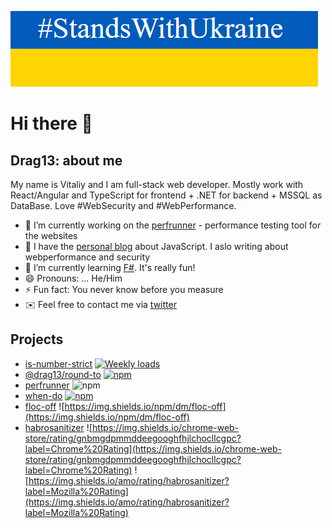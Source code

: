 ![StandsWithUkraine](https://github.com/Drag13/drag13.github.io/blob/development/swu.PNG)
# Hi there 👋

## Drag13: about me

My name is Vitaliy and I am full-stack web developer. Mostly work with React/Angular and TypeScript for frontend + .NET for backend + MSSQL as DataBase. Love #WebSecurity and #WebPerformance.

- 🔭 I’m currently working on the [perfrunner](https://github.com/Drag13/perfrunner) - performance testing tool for the websites
- 💬 I have the [personal blog](https://drag13.io/) about JavaScript. I aslo writing about webperformance and security
- 🌱 I’m currently learning [F#](https://fsharpforfunandprofit.com/). It's really fun! 
- 😄 Pronouns: ... He/Him
- ⚡ Fun fact: You never know before you measure
- ✉️ Feel free to contact me via [twitter](https://twitter.com/drag137)

## Projects

* [is-number-strict](https://www.npmjs.com/package/is-number-strict) [![Weekly loads](https://img.shields.io/npm/dm/is-number-strict)](https://img.shields.io/npm/dm/is-number-strict)
* [@drag13/round-to](https://www.npmjs.com/package/@drag13/round-to) [![npm](https://img.shields.io/npm/dt/@drag13/round-to.svg)](https://www.npmjs.com/package/@drag13/round-to)
* [perfrunner](https://www.npmjs.com/package/perfrunner) ![npm](https://img.shields.io/npm/dw/perfrunner)
* [when-do](https://www.npmjs.com/package/@drag13/round-to) [![npm](https://img.shields.io/npm/dt/@drag13/when-do.svg)](https://github.com/Drag13/WhenDo)
* [floc-off](https://www.npmjs.com/package/floc-off) ![https://img.shields.io/npm/dm/floc-off](https://img.shields.io/npm/dm/floc-off)
* [habrosanitizer](https://chrome.google.com/webstore/detail/habrosanitizer-for-habrah/gnbmgdpmmddeegooghfhjlchocllcgpc) ![https://img.shields.io/chrome-web-store/rating/gnbmgdpmmddeegooghfhjlchocllcgpc?label=Chrome%20Rating](https://img.shields.io/chrome-web-store/rating/gnbmgdpmmddeegooghfhjlchocllcgpc?label=Chrome%20Rating) ![https://img.shields.io/amo/rating/habrosanitizer?label=Mozilla%20Rating](https://img.shields.io/amo/rating/habrosanitizer?label=Mozilla%20Rating)


